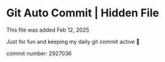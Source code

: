# Git Auto Commit | Hidden File

This file was added Feb 12, 2025

Just for fun and keeping my daily git commit active 🤪

commit number: 2927036
